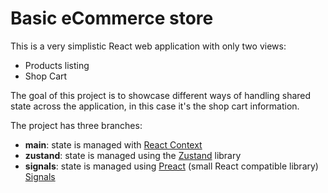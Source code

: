 # Basic eCommerce store

This is a very simplistic React web application with only two views:

* Products listing
* Shop Cart

The goal of this project is to showcase different ways of handling shared state across the application, in this case it's the shop cart information.

The project has three branches:

* **main**: state is managed with [React Context](https://react.dev/learn/passing-data-deeply-with-context)
* **zustand**: state is managed using the [Zustand](https://docs.pmnd.rs/zustand/getting-started/introduction) library
* **signals**: state is managed using [Preact](https://preactjs.com/) (small React compatible library) [Signals](https://preactjs.com/guide/v10/signals)

